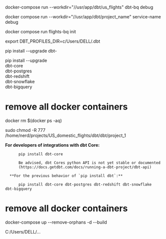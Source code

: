 docker-compose run --workdir="//usr/app/dbt/us_flights" dbt-bq debug

docker compose run --workdir="//usr/app/dbt/project_name" service-name debug

docker compose run flights-bq init

export DBT_PROFILES_DIR=c/Users/DELL/.dbt

pip install --upgrade dbt-<adapter>

pip install --upgrade \
  dbt-core \
  dbt-postgres \
  dbt-redshift \
  dbt-snowflake \
  dbt-bigquery

  # remove all docker containers
  docker rm $(docker ps -aq)

sudo chmod -R 777 /home/nerd/projects/US_domestic_flights/dbt/dbt/project_1

**For developers of integrations with dbt Core:**

          pip install dbt-core

          Be advised, dbt Cores python API is not yet stable or documented
          (https://docs.getdbt.com/docs/running-a-dbt-project/dbt-api)

      **For the previous behavior of `pip install dbt`:**

          pip install dbt-core dbt-postgres dbt-redshift dbt-snowflake dbt-bigquery
          
# remove all docker containers
docker-compose up --remove-orphans -d --build

C:/Users/DELL/...